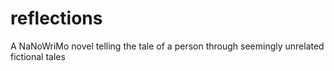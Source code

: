 # reflections
A NaNoWriMo novel telling the tale of a person through seemingly unrelated fictional tales
